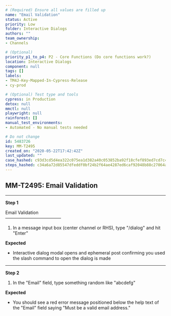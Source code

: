 ```yaml
---
# (Required) Ensure all values are filled up
name: "Email Validation"
status: Active
priority: Low
folder: Interactive Dialogs
authors: ""
team_ownership: 
- Channels

# (Optional)
priority_p1_to_p4: P2 - Core Functions (Do core functions work?)
location: Interactive Dialogs
component: null
tags: []
labels: 
- TM4J-Key-Mapped-In-Cypress-Release
- cy-prod

# (Optional) Test type and tools
cypress: in Production
detox: null
mmctl: null
playwright: null
rainforest: []
manual_test_environments: 
- Automated - No manual tests needed

# Do not change
id: 5483726
key: MM-T2495
created_on: "2020-05-22T17:42:42Z"
last_updated: ""
case_hashed: c93d3cd5d4ea322c075ea1d382a40c053852ba92f18cfef893ed7cd7c4c8c104fefb066ded5242e94425b48b1bef71a0
steps_hashed: c34a6a72d85547dfeddf0bf24b2f64ae4287ed6caf92048b88c27064ab7664dc9ea00a06a69c21a8011b4fd84a87c3ff
---
```


<!-- (Auto-generated) Based on frontmatter's "key" and "name" -->

## MM-T2495: Email Validation

---

**Step 1**

Email Validation\
–––––––––––––––––––––––––

1. In a message input box (center channel or RHS), type "/dialog" and hit "Enter"

**Expected**

- Interactive dialog modal opens and ephemeral post confirming you used the slash command to open the dialog is made

---

**Step 2**

1. In the "Email" field, type something random like "abcdefg"

**Expected**

- You should see a red error message positioned below the help text of the "Email" field saying "Must be a valid email address."
